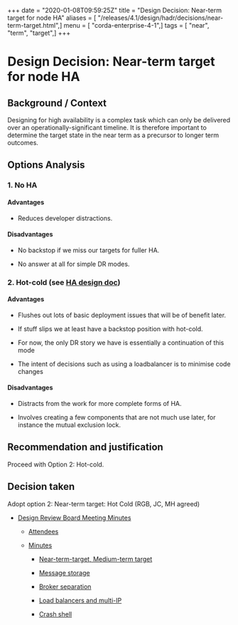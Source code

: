 +++
date = "2020-01-08T09:59:25Z"
title = "Design Decision: Near-term target for node HA"
aliases = [ "/releases/4.1/design/hadr/decisions/near-term-target.html",]
menu = [ "corda-enterprise-4-1",]
tags = [ "near", "term", "target",]
+++


# Design Decision: Near-term target for node HA


## Background / Context

Designing for high availability is a complex task which can only be delivered over an operationally-significant
                timeline. It is therefore important to determine the target state in the near term as a precursor to longer term
                outcomes.


## Options Analysis


### 1. No HA


#### Advantages


* Reduces developer distractions.



#### Disadvantages


* No backstop if we miss our targets for fuller HA.


* No answer at all for simple DR modes.



### 2. Hot-cold (see [HA design doc](../design.md))


#### Advantages


* Flushes out lots of basic deployment issues that will be of benefit later.


* If stuff slips we at least have a backstop position with hot-cold.


* For now, the only DR story we have is essentially a continuation of this mode


* The intent of decisions such as using a loadbalancer is to minimise code changes



#### Disadvantages


* Distracts from the work for more complete forms of HA.


* Involves creating a few components that are not much use later, for instance the mutual exclusion lock.



## Recommendation and justification

Proceed with Option 2: Hot-cold.


## Decision taken

Adopt option 2: Near-term target: Hot Cold (RGB, JC, MH agreed)


* [Design Review Board Meeting Minutes](drb-meeting-20171116.md)
    * [Attendees](drb-meeting-20171116.md#attendees)

    * [Minutes](drb-meeting-20171116.md#minutes)
        * [Near-term-target, Medium-term target](drb-meeting-20171116.md#near-term-target-medium-term-target)

        * [Message storage](drb-meeting-20171116.md#id1)

        * [Broker separation](drb-meeting-20171116.md#id2)

        * [Load balancers and multi-IP](drb-meeting-20171116.md#id3)

        * [Crash shell](drb-meeting-20171116.md#id4)





